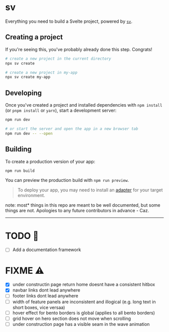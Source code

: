# sv

Everything you need to build a Svelte project, powered by [`sv`](https://github.com/sveltejs/cli).

## Creating a project

If you're seeing this, you've probably already done this step. Congrats!

```bash
# create a new project in the current directory
npx sv create

# create a new project in my-app
npx sv create my-app
```

## Developing

Once you've created a project and installed dependencies with `npm install` (or `pnpm install` or `yarn`), start a development server:

```bash
npm run dev

# or start the server and open the app in a new browser tab
npm run dev -- --open
```

## Building

To create a production version of your app:

```bash
npm run build
```

You can preview the production build with `npm run preview`.

> To deploy your app, you may need to install an [adapter](https://svelte.dev/docs/kit/adapters) for your target environment.


note: most* things in this repo are meant to be well documented, but some things are not. Apologies to any future contributors in advance - Caz.

---
# TODO 📝
- [ ] Add a documentation framework

# FIXME ⚠️
- [X] under constructin page return home doesnt have a consistent hitbox
- [X] navbar links dont lead anywhere
- [ ] footer links dont lead anywhere
- [ ] width of feature panels are inconsistent and illogical (e.g. long text in short boxes, vice versaa)
- [ ] hover effect for bento borders is global (applies to all bento borders)
- [ ] grid hover on hero section does not move when scrolling
- [ ] under construction page has a visible seam in the wave animation
